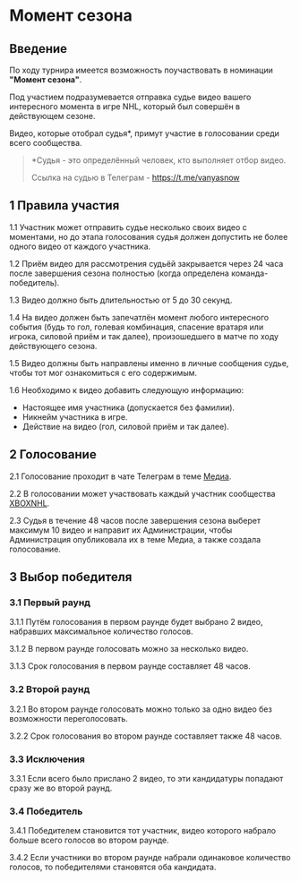 # Момент сезона

## Введение

По ходу турнира имеется возможность поучаствовать в номинации **"Момент сезона"**. 

Под участием подразумевается отправка судье видео вашего интересного момента в игре NHL, который был совершён в действующем сезоне. 

Видео, которые отобрал судья\*, примут участие в голосовании среди всего сообщества.

> \*Судья - это определённый человек, кто выполняет отбор видео.
> 
> Ссылка на судью в Телеграм - https://t.me/vanyasnow

## 1 Правила участия

1.1 Участник может отправить судье несколько своих видео с моментами, но до этапа голосования судья должен допустить не более одного видео от каждого участника.

1.2 Приём видео для рассмотрения судьёй закрывается через 24 часа после завершения сезона полностью (когда определена команда-победитель).

1.3 Видео должно быть длительностью от 5 до 30 секунд.

1.4 На видео должен быть запечатлён момент любого интересного события (будь то гол, голевая комбинация, спасение вратаря или игрока, силовой приём и так далее), произошедшего в матче по ходу действующего сезона.

1.5 Видео должны быть направлены именно в личные сообщения судье, чтобы тот мог ознакомиться с его содержимым.

1.6 Необходимо к видео добавить следующую информацию:

- Настоящее имя участника (допускается без фамилии).
- Никнейм участника в игре.
- Действие на видео (гол, силовой приём и так далее).

## 2 Голосование

2.1 Голосование проходит в чате Телеграм в теме [Медиа](https://t.me/xboxnhl_chat/11035).

2.2 В голосовании может участвовать каждый участник сообщества [XBOXNHL](https://t.me/xboxnhl_chat).

2.3 Судья в течение 48 часов после завершения сезона выберет максимум 10 видео и направит их Администрации, чтобы Администрация опубликовала их в теме Медиа, а также создала голосование.

## 3 Выбор победителя

### 3.1 Первый раунд

3.1.1 Путём голосования в первом раунде будет выбрано 2 видео, набравших максимальное количество голосов.

3.1.2 В первом раунде голосовать можно за несколько видео.

3.1.3 Срок голосования в первом раунде составляет 48 часов.

### 3.2 Второй раунд 

3.2.1 Во втором раунде голосовать можно только за одно видео без возможности переголосовать.

3.2.2 Срок голосования во втором раунде составляет также 48 часов.

### 3.3 Исключения

3.3.1 Если всего было прислано 2 видео, то эти кандидатуры попадают сразу же во второй раунд.

### 3.4 Победитель

3.4.1 Победителем становится тот участник, видео которого набрало больше всего голосов во втором раунде.

3.4.2 Если участники во втором раунде набрали одинаковое количество голосов, то победителями становятся оба кандидата.